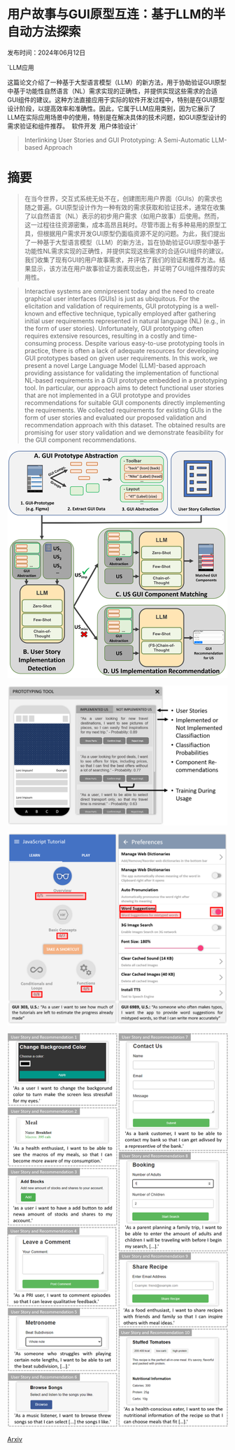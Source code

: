 # 用户故事与GUI原型互连：基于LLM的半自动方法探索

发布时间：2024年06月12日

`LLM应用

这篇论文介绍了一种基于大型语言模型（LLM）的新方法，用于协助验证GUI原型中基于功能性自然语言（NL）需求实现的正确性，并提供实现这些需求的合适GUI组件的建议。这种方法直接应用于实际的软件开发过程中，特别是在GUI原型设计阶段，以提高效率和准确性。因此，它属于LLM应用类别，因为它展示了LLM在实际应用场景中的使用，特别是在解决具体的技术问题，如GUI原型设计的需求验证和组件推荐。` `软件开发` `用户体验设计`

> Interlinking User Stories and GUI Prototyping: A Semi-Automatic LLM-based Approach

# 摘要

> 在当今世界，交互式系统无处不在，创建图形用户界面（GUIs）的需求也随之普遍。GUI原型设计作为一种有效的需求获取和验证技术，通常在收集了以自然语言（NL）表示的初步用户需求（如用户故事）后使用。然而，这一过程往往资源密集，成本高昂且耗时。尽管市面上有多种易用的原型工具，但根据用户需求开发GUI原型仍面临资源不足的问题。为此，我们提出了一种基于大型语言模型（LLM）的新方法，旨在协助验证GUI原型中基于功能性NL需求实现的正确性，并提供实现这些需求的合适GUI组件的建议。我们收集了现有GUI的用户故事需求，并评估了我们的验证和推荐方法。结果显示，该方法在用户故事验证方面表现出色，并证明了GUI组件推荐的实用性。

> Interactive systems are omnipresent today and the need to create graphical user interfaces (GUIs) is just as ubiquitous. For the elicitation and validation of requirements, GUI prototyping is a well-known and effective technique, typically employed after gathering initial user requirements represented in natural language (NL) (e.g., in the form of user stories). Unfortunately, GUI prototyping often requires extensive resources, resulting in a costly and time-consuming process. Despite various easy-to-use prototyping tools in practice, there is often a lack of adequate resources for developing GUI prototypes based on given user requirements. In this work, we present a novel Large Language Model (LLM)-based approach providing assistance for validating the implementation of functional NL-based requirements in a GUI prototype embedded in a prototyping tool. In particular, our approach aims to detect functional user stories that are not implemented in a GUI prototype and provides recommendations for suitable GUI components directly implementing the requirements. We collected requirements for existing GUIs in the form of user stories and evaluated our proposed validation and recommendation approach with this dataset. The obtained results are promising for user story validation and we demonstrate feasibility for the GUI component recommendations.

![用户故事与GUI原型互连：基于LLM的半自动方法探索](../../../paper_images/2406.08120/us_prototyping_support_large_new.png)

![用户故事与GUI原型互连：基于LLM的半自动方法探索](../../../paper_images/2406.08120/RE_System_V5.png)

![用户故事与GUI原型互连：基于LLM的半自动方法探索](../../../paper_images/2406.08120/RE_Detection_V3.png)

![用户故事与GUI原型互连：基于LLM的半自动方法探索](../../../paper_images/2406.08120/RE_Recom_10_Examples_V4.png)

[Arxiv](https://arxiv.org/abs/2406.08120)